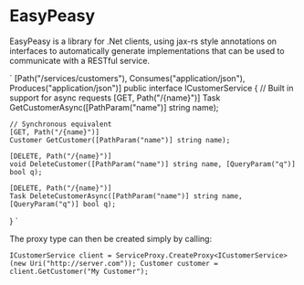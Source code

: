 EasyPeasy
==========

EasyPeasy is a library for .Net clients, using jax-rs style annotations on interfaces to automatically generate implementations
that can be used to communicate with a RESTful service.

`
[Path("/services/customers"), Consumes("application/json"), Produces("application/json")] 
public interface ICustomerService
{
     // Built in support for async requests
    [GET, Path("/{name}")]
    Task<Customer> GetCustomerAsync([PathParam("name")] string name);
 
    // Synchronous equivalent
    [GET, Path("/{name}")]
    Customer GetCustomer([PathParam("name")] string name);

    [DELETE, Path("/{name}")]
    void DeleteCustomer([PathParam("name")] string name, [QueryParam("q")] bool q);

    [DELETE, Path("/{name}")]
    Task DeleteCustomerAsync([PathParam("name")] string name, [QueryParam("q")] bool q);
}
`

The proxy type can then be created simply by calling:

`
ICustomerService client = ServiceProxy.CreateProxy<ICustomerService>(new Uri("http://server.com"));
Customer customer = client.GetCustomer("My Customer");
`


